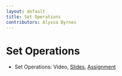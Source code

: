 ```yaml
---
layout: default
title: Set Operations
contributors: Alyssa Byrnes
---
```


# Set Operations

* Set Operations: Video, [Slides](/comp283/lessons/SetOperations.html), [Assignment](https://www.gradescope.com/)

